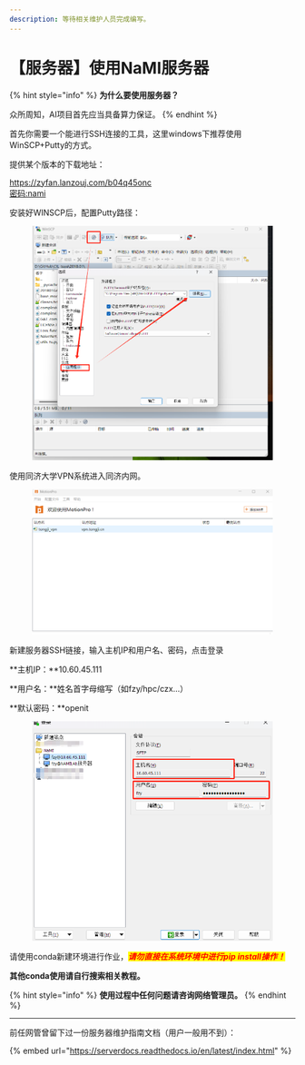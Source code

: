 ```yaml
---
description: 等待相关维护人员完成编写。
---
```


# 【服务器】使用NaMI服务器

{% hint style="info" %}
**为什么要使用服务器？**

众所周知，AI项目首先应当具备算力保证。
{% endhint %}

首先你需要一个能进行SSH连接的工具，这里windows下推荐使用WinSCP+Putty的方式。

提供某个版本的下载地址：

[https://zyfan.lanzouj.com/b04q45onc
\
密码:nami](https://zyfan.lanzouj.com/b04q45onc%E5%AF%86%E7%A0%81:nami)

安装好WINSCP后，配置Putty路径：

<figure><img src="../.gitbook/assets/image (40).png" alt=""><figcaption></figcaption></figure>

使用同济大学VPN系统进入同济内网。

<figure><img src="../.gitbook/assets/image (42).png" alt=""><figcaption></figcaption></figure>

新建服务器SSH链接，输入主机IP和用户名、密码，点击登录

**主机IP：**10.60.45.111

**用户名：**姓名首字母缩写（如fzy/hpc/czx...）

**默认密码：**openit

<figure><img src="../.gitbook/assets/image (41).png" alt=""><figcaption></figcaption></figure>

请使用conda新建环境进行作业，_<mark style="color:red;">**请勿直接在系统环境中进行pip install操作！**</mark>_





**其他conda使用请自行搜索相关教程。**

{% hint style="info" %}
**使用过程中任何问题请咨询网络管理员。**
{% endhint %}



***

前任网管曾留下过一份服务器维护指南文档（用户一般用不到）：

{% embed url="https://serverdocs.readthedocs.io/en/latest/index.html" %}
